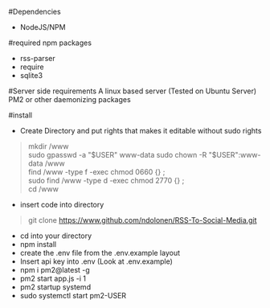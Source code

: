#Dependencies
* NodeJS/NPM

#required npm packages
* rss-parser
* require
* sqlite3

#Server side requirements
A linux based server (Tested on Ubuntu Server)
PM2 or other daemonizing packages

#install
* Create Directory and put rights that makes it editable without sudo rights
> mkdir /www  
> sudo gpasswd -a "$USER" www-data  
> sudo chown -R "$USER":www-data /www  
> find /www -type f -exec chmod 0660 {} \;  
> sudo find /www -type d -exec chmod 2770 {} \;  
> cd /www  
* insert code into directory
> git clone https://www.github.com/ndolonen/RSS-To-Social-Media.git
* cd into your directory 
* npm install
* create the .env file from the .env.example layout
* Insert api key into .env (Look at .env.example)
* npm i pm2@latest -g
* pm2 start app.js -i 1 
* pm2 startup systemd
* sudo systemctl start pm2-USER
